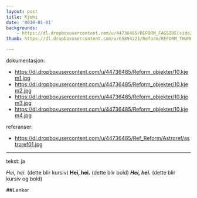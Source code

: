 ```yaml
---
layout: post
title: Kjemi
date: '0010-01-01'
backgrounds:
    - https://dl.dropboxusercontent.com/u/44736485/REFORM_FAGSIDE(side2)/10.Kjemi2m.jpg
thumb: https://dl.dropboxusercontent.com/u/65894221/Reform/REFORM_THUMBNAILS/10.Kjemi.jpg

---
```


dokumentasjon:
  - https://dl.dropboxusercontent.com/u/44736485/Reform_objekter/10.kjem1.jpg
  - https://dl.dropboxusercontent.com/u/44736485/Reform_objekter/10.kjem2.jpg
  - https://dl.dropboxusercontent.com/u/44736485/Reform_objekter/10.kjem3.jpg
  - https://dl.dropboxusercontent.com/u/44736485/Reform_objekter/10.kjem4.jpg
  


referanser:
  - https://dl.dropboxusercontent.com/u/44736485/Ref_Reform/Astroref/astroref01.jpg



---
tekst: ja

*Hei, hei.* (dette blir kursiv)
**Hei, hei.** (dette blir bold)
***Hei, hei.*** (dette blir kursiv og bold)

##Lenker

